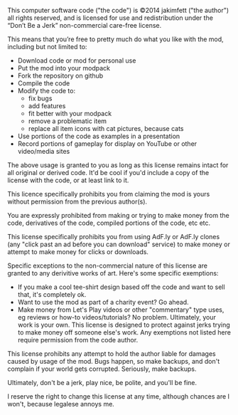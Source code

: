 This computer software code ("the code") is ©2014 jakimfett ("the author") all rights reserved, and is licensed for use and redistribution under the “Don’t Be a Jerk” non-commercial care-free license.

This means that you’re free to pretty much do what you like with the mod, including but not limited to:
* Download code or mod for personal use
* Put the mod into your modpack
* Fork the repository on github
* Compile the code
* Modify the code to: 
  * fix bugs 
  * add features 
  * fit better with your modpack
  * remove a problematic item
  * replace all item icons with cat pictures, because cats
* Use portions of the code as examples in a presentation
* Record portions of gameplay for display on YouTube or other video/media sites

The above usage is granted to you as long as this license remains intact for all original or derived code. It'd be cool if you'd include a copy of the license with the code, or at least link to it.

This licence specifically prohibits you from claiming the mod is yours without permission from the previous author(s). 

You are expressly prohibited from making or trying to make money from the code, derivatives of the code, compiled portions of the code, etc etc.

This license specifically prohibits you from using AdF.ly or AdF.ly clones (any "click past an ad before you can download" service) to make money or attempt to make money for clicks or downloads.

Specific exceptions to the non-commercial nature of this license are granted to any derivitive works of art. Here's some specific exemptions:
* If you make a cool tee-shirt design based off the code and want to sell that, it's completely ok. 
* Want to use the mod as part of a charity event? Go ahead. 
* Make money from Let's Play videos or other "commentary" type uses, eg reviews or how-to videos/tutorials? No problem.
Ultimately, your work is your own. This license is designed to protect against jerks trying to make money off someone else's work. Any exemptions not listed here require permission from the code author.

This license prohibits any attempt to hold the author liable for damages caused by usage of the mod. Bugs happen, so make backups, and don't complain if your world gets corrupted. Seriously, make backups.

Ultimately, don't be a jerk, play nice, be polite, and you'll be fine.

I reserve the right to change this license at any time, although chances are I won't, because legalese annoys me.

